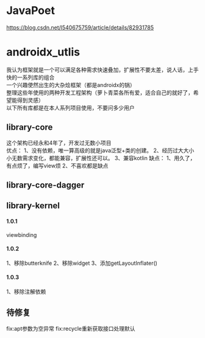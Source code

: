 # JavaPoet
https://blog.csdn.net/l540675759/article/details/82931785

# androidx_utlis
我认为框架就是一个可以满足各种需求快速叠加，扩展性不要太差，说人话，上手快的一系列库的组合<br>
一个兴趣使然出生的大杂烩框架（都是androidx的锅）<br>
整理这些年使用的两种开发工程架构（萝卜青菜各所有爱，适合自己的就好了，希望能得到灵感）<br>
以下所有库都是在本人系列项目使用，不要问多少用户<br>

## library-core
这个架构已经永和4年了，开发过无数小项目<br>
优点：
1、没有依赖，唯一算高级的就是java泛型+类的创建。
2、经历过大大小小无数需求变化，都能兼容，扩展性还可以。
3、兼容kotlin
缺点：
1、用久了，有点烦了，编写view烦
2、不喜欢都是缺点

## library-core-dagger

## library-kernel
#### 1.0.1
viewbinding
#### 1.0.2
1、移除butterknife
2、移除widget
3、添加getLayoutInflater()
#### 1.0.3
1、移除注解依赖


## 待修复
fix:apt参数为空异常
fix:recycle重新获取接口处理默认

